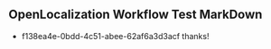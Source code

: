 ## OpenLocalization Workflow Test MarkDown
* f138ea4e-0bdd-4c51-abee-62af6a3d3acf thanks!

<!--HONumber=Jul16_HO4-->


